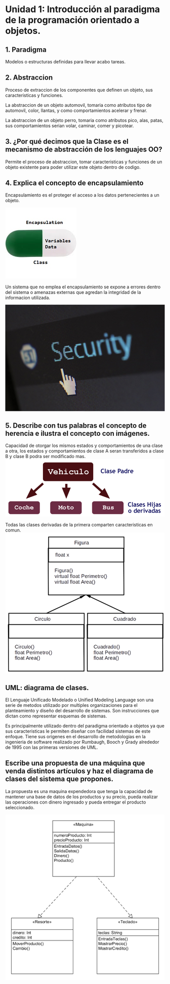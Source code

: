 # Unidad 1: Introducción al paradigma de la programación orientado a objetos.

## 1. Paradigma
Modelos o estructuras definidas para llevar acabo tareas.

## 2. Abstraccion
Proceso de extraccion de los componentes que definen un objeto, sus caracteristicas y funciones.

La abstraccion de un objeto automovil, tomaria como atributos tipo de automovil, color, llantas, y como comportamientos acelerar y frenar.

La abstraccion de un objeto perro, tomaria como atributos pico, alas, patas, sus comportamientos serian volar, caminar, comer y picotear.

## 3. ¿Por qué decimos que la Clase es el mecanismo de abstracción de los lenguajes OO? 
Permite el proceso de abstraccion, tomar caracteristicas y funciones de un objeto existente para poder utilizar este objeto 
dentro de codigo.

## 4. Explica el concepto de encapsulamiento

Encapsulamiento es el proteger el acceso a los datos pertenecientes a un objeto.

![Encapsulado](/Tarea1/Encapsulation.jpg "Encapsulamiento")

Un sistema que no emplea el encapsulamiento se expone a errores dentro del sistema o amenazas externas que agredan la integridad 
de la informacion utilizada. 

![NEncapsulado](/Tarea1/security-protection-anti-virus-software-60504.jpeg "Sin encapsulamiento")

## 5. Describe con tus palabras el concepto de herencia e ilustra el concepto con imágenes.
Capacidad de otorgar los mismos estados y comportamientos de una clase a otra, los estados y comportamientos de clase A seran 
transferidos a clase B y clase B podra ser modificado mas.
![Herencia](/Tarea1/Herencia.gif)

Todas las clases derivadas de la primera comparten caracteristicas en comun.
![Herencia](/Tarea1/diagrama_de_objetos.png)


## UML: diagrama de clases.

El Lenguaje Unificado Modelado o Unified Modeling Language son una serie de metodos utilizado por multiples organizaciones para el planteamiento y diseño del desarrollo de sistemas. Son instrucciones que dictan como representar esquemas de sistemas.


Es principalmente utilizado dentro del paradigma orientado a objetos ya que sus caracteristicas le permiten diseñar con facilidad sistemas de este enfoque. Tiene sus origenes en el desarrollo de metodologias en la ingenieria de software realizado por Rumbaugh, Booch y Grady alrededor de 1995 con las primeras versiones de UML. 

## Escribe una propuesta de una máquina que venda distintos artículos y haz el diagrama de clases del sistema que propones.
La propuesta es una maquina expendedora que tenga la capacidad de mantener una base de datos de los productos y su precio, pueda realizar las operaciones con dinero ingresado y pueda entregar el producto seleccionado.

![Herencia](/Tarea1/Maquina.png)
